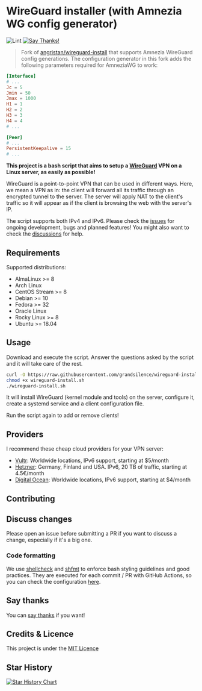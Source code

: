 # WireGuard installer (with Amnezia WG config generator)

![Lint](https://github.com/grandsilence/wireguard-install/workflows/Lint/badge.svg)
[![Say Thanks!](https://img.shields.io/badge/Say%20Thanks-!-1EAEDB.svg)](https://saythanks.io/to/angristan)

> Fork of [angristan/wireguard-install](https://github.com/angristan/wireguard-install) that supports Amnezia WireGuard config generations.
> The configuration generator in this fork adds the following parameters required for AmneziaWG to work:

```conf
[Interface]
# ...
Jc = 5
Jmin = 50
Jmax = 1000
H1 = 1
H2 = 2
H3 = 3
H4 = 4
# ...

[Peer]
# ...
PersistentKeepalive = 15
# ...
```

**This project is a bash script that aims to setup a [WireGuard](https://www.wireguard.com/) VPN on a Linux server, as easily as possible!**

WireGuard is a point-to-point VPN that can be used in different ways. Here, we mean a VPN as in: the client will forward all its traffic through an encrypted tunnel to the server.
The server will apply NAT to the client's traffic so it will appear as if the client is browsing the web with the server's IP.

The script supports both IPv4 and IPv6. Please check the [issues](https://github.com/grandsilence/wireguard-install/issues) for ongoing development, bugs and planned features! You might also want to check the [discussions](https://github.com/grandsilence/wireguard-install/discussions) for help.

## Requirements

Supported distributions:

- AlmaLinux >= 8
- Arch Linux
- CentOS Stream >= 8
- Debian >= 10
- Fedora >= 32
- Oracle Linux
- Rocky Linux >= 8
- Ubuntu >= 18.04

## Usage

Download and execute the script. Answer the questions asked by the script and it will take care of the rest.

```bash
curl -O https://raw.githubusercontent.com/grandsilence/wireguard-install/master/wireguard-install.sh
chmod +x wireguard-install.sh
./wireguard-install.sh
```

It will install WireGuard (kernel module and tools) on the server, configure it, create a systemd service and a client configuration file.

Run the script again to add or remove clients!

## Providers

I recommend these cheap cloud providers for your VPN server:

- [Vultr](https://www.vultr.com/?ref=8948982-8H): Worldwide locations, IPv6 support, starting at \$5/month
- [Hetzner](https://hetzner.cloud/?ref=ywtlvZsjgeDq): Germany, Finland and USA. IPv6, 20 TB of traffic, starting at 4.5€/month
- [Digital Ocean](https://m.do.co/c/ed0ba143fe53): Worldwide locations, IPv6 support, starting at \$4/month

## Contributing

## Discuss changes

Please open an issue before submitting a PR if you want to discuss a change, especially if it's a big one.

### Code formatting

We use [shellcheck](https://github.com/koalaman/shellcheck) and [shfmt](https://github.com/mvdan/sh) to enforce bash styling guidelines and good practices. They are executed for each commit / PR with GitHub Actions, so you can check the configuration [here](https://github.com/grandsilence/wireguard-install/blob/master/.github/workflows/lint.yml).

## Say thanks

You can [say thanks](https://saythanks.io/to/angristan) if you want!

## Credits & Licence

This project is under the [MIT Licence](https://raw.githubusercontent.com/grandsilence/wireguard-install/master/LICENSE)

## Star History

[![Star History Chart](https://api.star-history.com/svg?repos=grandsilence/wireguard-install&type=Date)](https://star-history.com/#grandsilence/wireguard-install&Date)
